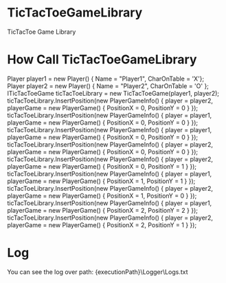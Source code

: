 # TicTacToeGameLibrary
TicTacToe Game Library

# How Call TicTacToeGameLibrary  
Player player1 = new Player() { Name = "Player1", CharOnTable = 'X'};  
Player player2 = new Player() { Name = "Player2", CharOnTable = 'O' };  
ITicTacToeGame ticTacToeLibrary = new TicTacToeGame(player1, player2);  
ticTacToeLibrary.InsertPosition(new PlayerGameInfo() { player = player2, playerGame = new PlayerGame() { PositionX = 0, PositionY = 0 } });  
ticTacToeLibrary.InsertPosition(new PlayerGameInfo() { player = player1, playerGame = new PlayerGame() { PositionX = 0, PositionY = 0 } });
ticTacToeLibrary.InsertPosition(new PlayerGameInfo() { player = player1, playerGame = new PlayerGame() { PositionX = 0, PositionY = 0 } });
ticTacToeLibrary.InsertPosition(new PlayerGameInfo() { player = player2, playerGame = new PlayerGame() { PositionX = 0, PositionY = 0 } });
ticTacToeLibrary.InsertPosition(new PlayerGameInfo() { player = player2, playerGame = new PlayerGame() { PositionX = 0, PositionY = 1 } });
ticTacToeLibrary.InsertPosition(new PlayerGameInfo() { player = player1, playerGame = new PlayerGame() { PositionX = 1, PositionY = 1 } });
ticTacToeLibrary.InsertPosition(new PlayerGameInfo() { player = player2, playerGame = new PlayerGame() { PositionX = 1, PositionY = 0 } });
ticTacToeLibrary.InsertPosition(new PlayerGameInfo() { player = player1, playerGame = new PlayerGame() { PositionX = 2, PositionY = 2 } });
ticTacToeLibrary.InsertPosition(new PlayerGameInfo() { player = player2, playerGame = new PlayerGame() { PositionX = 2, PositionY = 1 } });

# Log
You can see the log over path:
{executionPath}\Logger\Logs.txt
